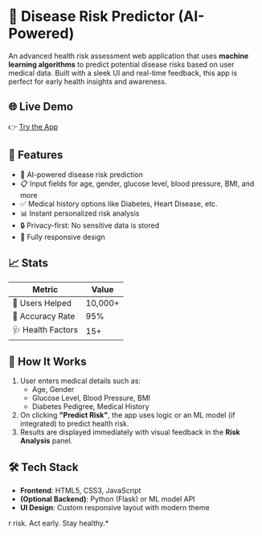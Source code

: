 # 🧬 Disease Risk Predictor (AI-Powered)

An advanced health risk assessment web application that uses **machine learning algorithms** to predict potential disease risks based on user medical data. Built with a sleek UI and real-time feedback, this app is perfect for early health insights and awareness.


## 🌐 Live Demo

👉 [Try the App](https://prasanna-555.github.io/Disease_Prediction/)

## 🚀 Features

- 🧠 AI-powered disease risk prediction
- 📋 Input fields for age, gender, glucose level, blood pressure, BMI, and more
- ✅ Medical history options like Diabetes, Heart Disease, etc.
- 📊 Instant personalized risk analysis
- 🔒 Privacy-first: No sensitive data is stored
- 📱 Fully responsive design

## 📈 Stats

| Metric              | Value     |
|---------------------|-----------|
| 👥 Users Helped     | 10,000+   |
| 🎯 Accuracy Rate    | 95%       |
| 🩺 Health Factors   | 15+       |

## 🧠 How It Works

1. User enters medical details such as:
   - Age, Gender
   - Glucose Level, Blood Pressure, BMI
   - Diabetes Pedigree, Medical History
2. On clicking **"Predict Risk"**, the app uses logic or an ML model (if integrated) to predict health risk.
3. Results are displayed immediately with visual feedback in the **Risk Analysis** panel.

## 🛠️ Tech Stack

- **Frontend**: HTML5, CSS3, JavaScript
- **(Optional Backend)**: Python (Flask) or ML model API
- **UI Design**: Custom responsive layout with modern theme

r risk. Act early. Stay healthy.*

